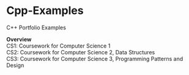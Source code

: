 # Cpp-Examples
C++ Portfolio Examples

**Overview**<br/>
CS1:  Coursework for Computer Science 1<br/>
CS2:  Coursework for Computer Science 2, Data Structures<br/>
CS3:  Coursework for Computer Science 3, Programming Patterns and Design<br/>
